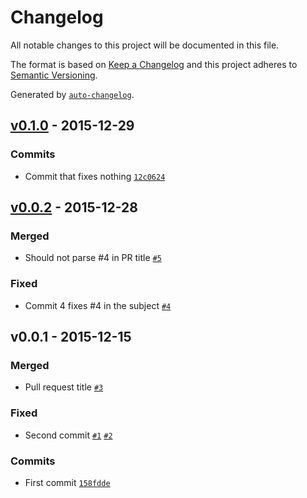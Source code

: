 # Changelog
All notable changes to this project will be documented in this file.

The format is based on [Keep a Changelog](http://keepachangelog.com/en/1.0.0/)
and this project adheres to [Semantic Versioning](http://semver.org/spec/v2.0.0.html).

Generated by [`auto-changelog`](https://github.com/CookPete/auto-changelog).

## [v0.1.0](https://github.com/user/repo/compare/v0.0.2...v0.1.0) - 2015-12-29
### Commits
- Commit that fixes nothing [`12c0624`](https://github.com/user/repo/commit/12c0624e7e419a70bd5f3b403d7e0bd8f23ec617)

## [v0.0.2](https://github.com/user/repo/compare/v0.0.1...v0.0.2) - 2015-12-28
### Merged
- Should not parse #4 in PR title [`#5`](https://github.com/user/repo/pull/5)

### Fixed
- Commit 4 fixes #4 in the subject [`#4`](https://github.com/user/repo/issues/4)

## v0.0.1 - 2015-12-15
### Merged
- Pull request title [`#3`](https://github.com/user/repo/pull/3)

### Fixed
- Second commit [`#1`](https://github.com/user/repo/issues/1) [`#2`](https://github.com/user/repo/issues/2)

### Commits
- First commit [`158fdde`](https://github.com/user/repo/commit/158fdde54b6188c9f9ca3034e9cb5bcc3fe3ff69)

